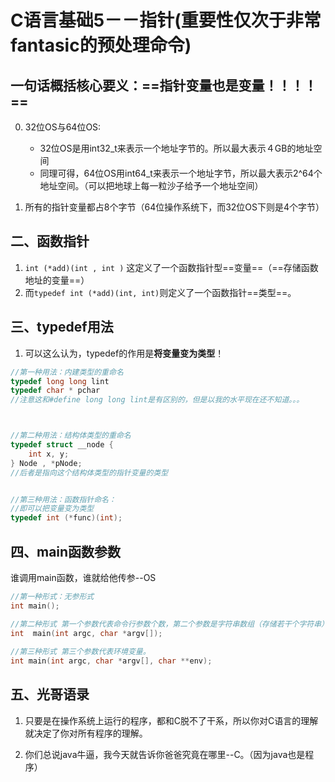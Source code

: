 # C语言基础5－－指针(重要性仅次于非常fantasic的预处理命令)

## 一句话概括核心要义：==指针变量也是变量！！！！==

0. 32位OS与64位OS:
   + 32位OS是用int32_t来表示一个地址字节的。所以最大表示４GB的地址空间
   + 同理可得，64位OS用int64_t来表示一个地址字节，所以最大表示2^64个地址空间。（可以把地球上每一粒沙子给予一个地址空间）

1. 所有的指针变量都占8个字节（64位操作系统下，而32位OS下则是4个字节）

## 二、函数指针

1. `int (*add)(int , int )`  这定义了一个函数指针型==变量==（==存储函数地址的变量==）
2. 而`typedef int (*add)(int, int)`则定义了一个函数指针==类型==。

## 三、typedef用法

1. 可以这么认为，typedef的作用是**将变量变为类型**！

```C
//第一种用法：内建类型的重命名
typedef long long lint
typedef char * pchar
//注意这和#define long long lint是有区别的，但是以我的水平现在还不知道。。。



//第二种用法：结构体类型的重命名
typedef struct __node {
	int x, y;
} Node , *pNode;
//后者是指向这个结构体类型的指针变量的类型


//第三种用法：函数指针命名：
//即可以把变量变为类型
typedef int (*func)(int);
```





## 四、main函数参数

谁调用main函数，谁就给他传参--OS

```c
//第一种形式：无参形式
int main();

//第二种形式 第一个参数代表命令行参数个数，第二个参数是字符串数组（存储若干个字符串），字符串数组的每一位就是一个命令行参数
int  main(int argc, char *argv[]);
    
//第三种形式 第三个参数代表环境变量。
int main(int argc, char *argv[], char **env);
```





## 五、光哥语录

1. 只要是在操作系统上运行的程序，都和C脱不了干系，所以你对C语言的理解就决定了你对所有程序的理解。

2. 你们总说java牛逼，我今天就告诉你爸爸究竟在哪里--C。（因为java也是程序）

